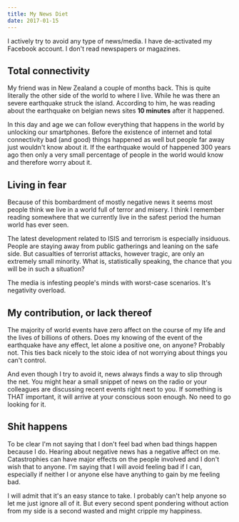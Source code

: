 ```yaml
---
title: My News Diet
date: 2017-01-15
---
```

I actively try to avoid any type of news/media. I have de-activated my Facebook account. I don't read newspapers or magazines. 

## Total connectivity

My friend was in New Zealand a couple of months back. This is quite literally the other side of the world to where I live. While he was there an severe earthquake struck the island. According to him, he was reading about the earthquake on belgian news sites **10 minutes** after it happened. 

In this day and age we can follow everything that happens in the world by unlocking our smartphones. Before the existence of internet and total connectivity bad (and good) things happened as well but people far away just wouldn't know about it. If the earthquake would of happened 300 years ago then only a very small percentage of people in the world would know and therefore worry about it.

## Living in fear

Because of this bombardment of mostly negative news it seems most people think we live in a world full of terror and misery. I think I remember reading somewhere that we currently live in the safest period the human world has ever seen. 

The latest development related to ISIS and terrorism is especially insiduous. People are staying away from public gatherings and leaning on the safe side. But casualties of terrorist attacks, however tragic, are only an extremely small minority. What is, statistically speaking, the chance that you will be in such a situation? 

The media is infesting people's minds with worst-case scenarios. It's negativity overload.

## My contribution, or lack thereof

The majority of world events have zero affect on the course of my life and the lives of billions of others. Does my knowing of the event of the earthquake have any effect, let alone a positive one, on anyone? Probably not. This ties back nicely to the stoic idea of not worrying about things you can't control. 

And even though I try to avoid it, news always finds a way to slip through the net. You might hear a small snippet of news on the radio or your colleagues are discussing recent events right next to you. If something is THAT important, it will arrive at your conscious soon enough. No need to go looking for it.

## Shit happens

To be clear I'm not saying that I don't feel bad when bad things happen because I do. Hearing about negative news has a negative affect on me. Catastrophies can have major effects on the people involved and I don't wish that to anyone. I'm saying that I will avoid feeling bad if I can, especially if neither I or anyone else have anything to gain by me feeling bad.

I will admit that it's an easy stance to take. I probably can't help anyone so let me just ignore all of it.  But every second spent pondering without action from my side is a second wasted and might cripple my happiness.

